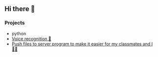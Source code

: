 ## Hi there 🎉


### Projects
- python
 - <a href="https://github.com/nexus9111/voice_recognition">Voice recognition 🎤</a>
 - <a href="https://github.com/nexus9111/DUTINFO_PHPSERVER">Push files to server program to make it easier for my classmates and I 🧑‍🎓</a>

 
